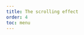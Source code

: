 ```yaml
---
title: The scrolling effect
order: 4
toc: menu
---
```


<code src='./demo/Scroll/index.tsx' title="The scrolling effect of Guide" iframe=640 />
